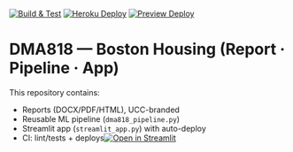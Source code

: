 [![Build & Test](https://img.shields.io/github/actions/workflow/status/eskgyimah/DMA818-BostonHousing/python-ci.yml?branch=main&label=Build%20%26%20Test&logo=github&labelColor=0d1117&logoColor=white&style=flat)](https://github.com/eskgyimah/DMA818-BostonHousing/actions/workflows/python-ci.yml)
[![Heroku Deploy](https://img.shields.io/github/actions/workflow/status/eskgyimah/DMA818-BostonHousing/deploy-heroku.yml?branch=main&label=Heroku%20Deploy&logo=heroku&labelColor=0d1117&logoColor=white&style=flat)](https://github.com/eskgyimah/DMA818-BostonHousing/actions/workflows/deploy-heroku.yml)
[![Preview Deploy](https://img.shields.io/github/actions/workflow/status/eskgyimah/DMA818-BostonHousing/deploy-preview.yml?branch=main&label=Preview%20Deploy&logo=githubactions&labelColor=0d1117&logoColor=white&style=flat)](https://github.com/eskgyimah/DMA818-BostonHousing/actions/workflows/deploy-preview.yml)

# DMA818 — Boston Housing (Report · Pipeline · App)



This repository contains:
- Reports (DOCX/PDF/HTML), UCC-branded
- Reusable ML pipeline (`dma818_pipeline.py`)
- Streamlit app (`streamlit_app.py`) with auto-deploy
- CI: lint/tests + deploys[![Open in Streamlit](https://static.streamlit.io/badges/streamlit_badge_black_white.svg)](https://dma818-bostonhousing-a7sxfoly9ssrmqpzdbioqk.streamlit.app/)
